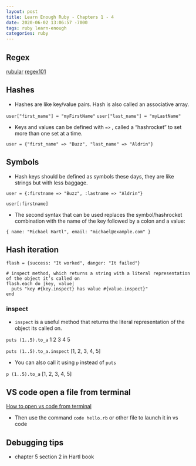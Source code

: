 ```yaml
---
layout: post
title: Learn Enough Ruby - Chapters 1 - 4
date: 2020-06-02 13:06:57 -7000
tags: ruby learn-enough
categories: ruby
---
```


## Regex

[rubular](https://rubular.com/)
[regex101](https://regex101.com/)

## Hashes

- Hashes are like key/value pairs. Hash is also called an associative array.

`user["first_name"] = "myFirstName"`
`user["last_name"] = "myLastName"`

- Keys and values can be defined with `=>` , called a “hashrocket” to set more than one set at a time.

`user = {"first_name" => "Buzz", "last_name" => "Aldrin"}`

## Symbols

- Hash keys should be defined as symbols these days, they are like strings but with less baggage.

`user = {:firstname => "Buzz", :lastname => "Aldrin"}`

`user[:firstname]`

- The second syntax that can be used replaces the symbol/hashrocket combination with the name of the key followed by a colon and a value:

`{ name: "Michael Hartl", email: "michael@example.com" }`

## Hash iteration

```
flash = {success: "It worked", danger: "It failed"}

# inspect method, which returns a string with a literal representation of the object it’s called on
flash.each do |key, value|
  puts "key #{key.inspect} has value #{value.inspect}"
end
```

### inspect

- `inspect` is a useful method that returns the literal representation of the object its called on.

`puts (1..5).to_a`
1
2
3
4
5

`puts (1..5).to_a.inspect`
[1, 2, 3, 4, 5]

- You can also call it using `p` instead of `puts`

`p (1..5).to_a`
[1, 2, 3, 4, 5]

## VS code open a file from terminal

[How to open vs code from terminal](https://stackoverflow.com/questions/29971053/how-to-open-visual-studio-code-from-the-command-line-on-osx)

- Then use the command `code hello.rb` or other file to launch it in vs code

## Debugging tips

- chapter 5 section 2 in Hartl book
